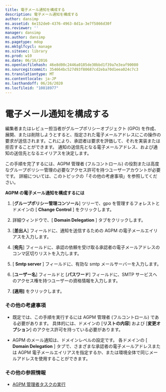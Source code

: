 ```yaml
---
title: 電子メール通知を構成する
description: 電子メール通知を構成する
author: dansimp
ms.assetid: 6e152de0-4376-4963-8d1a-3e7f5866d30f
ms.reviewer: ''
manager: dansimp
ms.author: dansimp
ms.pagetype: mdop
ms.mktglfcycl: manage
ms.sitesec: library
ms.prod: w10
ms.date: 06/16/2016
ms.openlocfilehash: 46e8d00c2446a0185de30bbd1f39a7e3eaf90080
ms.sourcegitcommit: 354664bc527d93f80687cd2eba70d1eea024c7c3
ms.translationtype: MT
ms.contentlocale: ja-JP
ms.lasthandoff: 06/26/2020
ms.locfileid: "10818977"
---
```

# 電子メール通知を構成する


編集者またはレビュー担当者がグループポリシーオブジェクト (GPO) を作成、展開、または削除しようとすると、指定された電子メールアドレスにこの操作の要求が送信されます。これにより、承認者は要求を評価して、それを実装または拒否することができます。 通知の送信先となる電子メールアドレス、および通知の送信先となるエイリアスを決定します。

この手順を完了するには、AGPM 管理者 (フルコントロール) の役割または高度なグループポリシー管理の必要なアクセス許可を持つユーザーアカウントが必要です。 詳細については、このトピックの「その他の考慮事項」を参照してください。

**AGPM の電子メール通知を構成するには**

1.  [**グループポリシー管理コンソール**] ツリーで、gpo を管理するフォレストとドメインの [ **Change Control** ] をクリックします。

2.  詳細ウィンドウで、[ **Domain Delegation** ] タブをクリックします。

3.  [**差出人**] フィールドに、通知を送信するための AGPM の電子メールエイリアスを入力します。

4.  [**宛先**] フィールドに、承認の依頼を受け取る承認者の電子メールアドレスのコンマ区切りリストを入力します。

5.  [ **Smtp server** ] フィールドに、有効な smtp メールサーバーを入力します。

6.  [**ユーザー名**] フィールドと [**パスワード**] フィールドに、SMTP サービスへのアクセス権を持つユーザーの資格情報を入力します。

7.  **[適用]** をクリックします。

### その他の考慮事項

-   既定では、この手順を実行するには AGPM 管理者 (フルコントロール) である必要があります。 具体的には、ドメインの [**リストの内容**] および [**変更オプション**] のアクセス許可を持っている必要があります。

-   AGPM のメール通知は、ドメインレベルの設定です。 各ドメインの [ **Domain Delegation** ] タブで、さまざまな承認者の電子メールアドレスまたは AGPM 電子メールエイリアスを指定するか、または環境全体で同じメールアドレスを使用することができます。

### その他の参照情報

-   [AGPM 管理者タスクの実行](performing-agpm-administrator-tasks.md)

 

 





